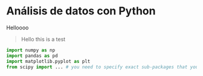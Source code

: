 # Análisis de datos con Python

Helloooo

> Hello this is a test

```python
import numpy as np
import pandas as pd
import matplotlib.pyplot as plt
from scipy import ... # you need to specify exact sub-packages that you need
``` 